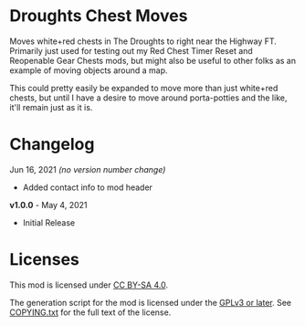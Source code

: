 Droughts Chest Moves
====================

Moves white+red chests in The Droughts to right near the Highway FT.
Primarily just used for testing out my Red Chest Timer Reset and
Reopenable Gear Chests mods, but might also be useful to other folks
as an example of moving objects around a map.

This could pretty easily be expanded to move more than just white+red
chests, but until I have a desire to move around porta-potties and the
like, it'll remain just as it is.

Changelog
=========

Jun 16, 2021 *(no version number change)*
 * Added contact info to mod header

**v1.0.0** - May 4, 2021
 * Initial Release
 
Licenses
========

This mod is licensed under [CC BY-SA 4.0](https://creativecommons.org/licenses/by-sa/4.0/).

The generation script for the mod is licensed under the
[GPLv3 or later](https://www.gnu.org/licenses/quick-guide-gplv3.html).
See [COPYING.txt](../../COPYING.txt) for the full text of the license.

